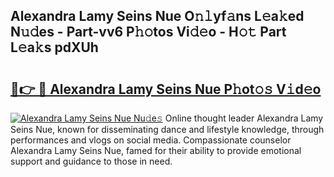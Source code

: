 ## Alexandra Lamy Seins Nue O𝚗𝚕yf𝚊ns L𝚎a𝚔ed N𝚞𝚍es - Part-vv6 P𝚑𝚘tos Vi𝚍𝚎o - H𝚘𝚝 Part L𝚎a𝚔s pdXUh

# <h2><a href="http://kfaitrb.oniu.top/?m=Alexandra+Lamy+Seins+Nue">🔗👉 🔴 Alexandra Lamy Seins Nue P𝚑ot𝚘𝚜 V𝚒d𝚎o</a></h2>

[![Alexandra Lamy Seins Nue Nu𝚍e𝚜](https://i.imgur.com/0qMVB7G.gif)](http://kfaitrb.oniu.top/?m=Alexandra+Lamy+Seins+Nue)
Online thought leader Alexandra Lamy Seins Nue, known for disseminating dance and lifestyle knowledge, through performances and vlogs on social media. Compassionate counselor Alexandra Lamy Seins Nue, famed for their ability to provide emotional support and guidance to those in need.  
